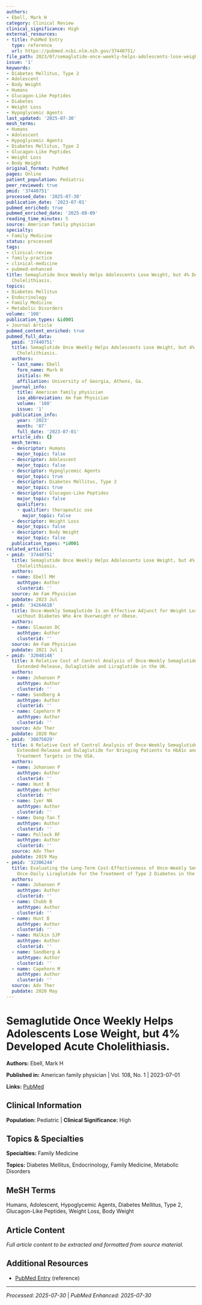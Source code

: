 ```yaml
---
authors:
- Ebell, Mark H
category: Clinical Review
clinical_significance: High
external_resources:
- title: PubMed Entry
  type: reference
  url: https://pubmed.ncbi.nlm.nih.gov/37440751/
file_path: 2023/07/semaglutide-once-weekly-helps-adolescents-lose-weight-but-4.md
issue: '1'
keywords:
- Diabetes Mellitus, Type 2
- Adolescent
- Body Weight
- Humans
- Glucagon-Like Peptides
- Diabetes
- Weight Loss
- Hypoglycemic Agents
last_updated: '2025-07-30'
mesh_terms:
- Humans
- Adolescent
- Hypoglycemic Agents
- Diabetes Mellitus, Type 2
- Glucagon-Like Peptides
- Weight Loss
- Body Weight
original_format: PubMed
pages: Online
patient_population: Pediatric
peer_reviewed: true
pmid: '37440751'
processed_date: '2025-07-30'
publication_date: '2023-07-01'
pubmed_enriched: true
pubmed_enriched_date: '2025-08-09'
reading_time_minutes: 5
source: American family physician
specialty:
- Family Medicine
status: processed
tags:
- clinical-review
- family-practice
- clinical-medicine
- pubmed-enhanced
title: Semaglutide Once Weekly Helps Adolescents Lose Weight, but 4% Developed Acute
  Cholelithiasis.
topics:
- Diabetes Mellitus
- Endocrinology
- Family Medicine
- Metabolic Disorders
volume: '108'
publication_types: &id001
- Journal Article
pubmed_content_enriched: true
pubmed_full_data:
  pmid: '37440751'
  title: Semaglutide Once Weekly Helps Adolescents Lose Weight, but 4% Developed Acute
    Cholelithiasis.
  authors:
  - last_name: Ebell
    fore_name: Mark H
    initials: MH
    affiliation: University of Georgia, Athens, Ga.
  journal_info:
    title: American family physician
    iso_abbreviation: Am Fam Physician
    volume: '108'
    issue: '1'
  publication_info:
    year: '2023'
    month: '07'
    full_date: '2023-07-01'
  article_ids: {}
  mesh_terms:
  - descriptor: Humans
    major_topic: false
  - descriptor: Adolescent
    major_topic: false
  - descriptor: Hypoglycemic Agents
    major_topic: true
  - descriptor: Diabetes Mellitus, Type 2
    major_topic: true
  - descriptor: Glucagon-Like Peptides
    major_topic: false
    qualifiers:
    - qualifier: therapeutic use
      major_topic: false
  - descriptor: Weight Loss
    major_topic: false
  - descriptor: Body Weight
    major_topic: false
  publication_types: *id001
related_articles:
- pmid: '37440751'
  title: Semaglutide Once Weekly Helps Adolescents Lose Weight, but 4% Developed Acute
    Cholelithiasis.
  authors:
  - name: Ebell MH
    authtype: Author
    clusterid: ''
  source: Am Fam Physician
  pubdate: 2023 Jul
- pmid: '34264618'
  title: Once-Weekly Semaglutide Is an Effective Adjunct for Weight Loss in Adults
    without Diabetes Who Are Overweight or Obese.
  authors:
  - name: Slawson DC
    authtype: Author
    clusterid: ''
  source: Am Fam Physician
  pubdate: 2021 Jul 1
- pmid: '32048148'
  title: A Relative Cost of Control Analysis of Once-Weekly Semaglutide Versus Exenatide
    Extended-Release, Dulaglutide and Liraglutide in the UK.
  authors:
  - name: Johansen P
    authtype: Author
    clusterid: ''
  - name: Sandberg A
    authtype: Author
    clusterid: ''
  - name: Capehorn M
    authtype: Author
    clusterid: ''
  source: Adv Ther
  pubdate: 2020 Mar
- pmid: '30875029'
  title: A Relative Cost of Control Analysis of Once-Weekly Semaglutide Versus Exenatide
    Extended-Release and Dulaglutide for Bringing Patients to HbA1c and Weight Loss
    Treatment Targets in the USA.
  authors:
  - name: Johansen P
    authtype: Author
    clusterid: ''
  - name: Hunt B
    authtype: Author
    clusterid: ''
  - name: Iyer NN
    authtype: Author
    clusterid: ''
  - name: Dang-Tan T
    authtype: Author
    clusterid: ''
  - name: Pollock RF
    authtype: Author
    clusterid: ''
  source: Adv Ther
  pubdate: 2019 May
- pmid: '32306244'
  title: Evaluating the Long-Term Cost-Effectiveness of Once-Weekly Semaglutide Versus
    Once-Daily Liraglutide for the Treatment of Type 2 Diabetes in the UK.
  authors:
  - name: Johansen P
    authtype: Author
    clusterid: ''
  - name: Chubb B
    authtype: Author
    clusterid: ''
  - name: Hunt B
    authtype: Author
    clusterid: ''
  - name: Malkin SJP
    authtype: Author
    clusterid: ''
  - name: Sandberg A
    authtype: Author
    clusterid: ''
  - name: Capehorn M
    authtype: Author
    clusterid: ''
  source: Adv Ther
  pubdate: 2020 May
---
```


# Semaglutide Once Weekly Helps Adolescents Lose Weight, but 4% Developed Acute Cholelithiasis.

**Authors:** Ebell, Mark H

**Published in:** American family physician | Vol. 108, No. 1 | 2023-07-01

**Links:** [PubMed](https://pubmed.ncbi.nlm.nih.gov/37440751/)

## Clinical Information

**Population:** Pediatric | **Clinical Significance:** High

## Topics & Specialties

**Specialties:** Family Medicine

**Topics:** Diabetes Mellitus, Endocrinology, Family Medicine, Metabolic Disorders

## MeSH Terms

Humans, Adolescent, Hypoglycemic Agents, Diabetes Mellitus, Type 2, Glucagon-Like Peptides, Weight Loss, Body Weight

## Article Content

*Full article content to be extracted and formatted from source material.*

## Additional Resources

- [PubMed Entry](https://pubmed.ncbi.nlm.nih.gov/37440751/) (reference)

---

*Processed: 2025-07-30* | *PubMed Enhanced: 2025-07-30*
